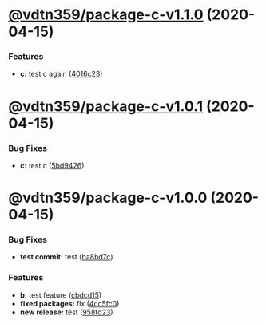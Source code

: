 # [@vdtn359/package-c-v1.1.0](https://github.com/sportywide/mono-repo-test/compare/@vdtn359/package-c-v1.0.1...@vdtn359/package-c-v1.1.0) (2020-04-15)


### Features

* **c:** test c again ([4016c23](https://github.com/sportywide/mono-repo-test/commit/4016c2336ce28767b8886541312147f0cf92886e))

# [@vdtn359/package-c-v1.0.1](https://github.com/sportywide/mono-repo-test/compare/@vdtn359/package-c-v1.0.0...@vdtn359/package-c-v1.0.1) (2020-04-15)


### Bug Fixes

* **c:** test c ([5bd9426](https://github.com/sportywide/mono-repo-test/commit/5bd9426ee79f5b7f80b531fa2847c354bd9aea86))

# @vdtn359/package-c-v1.0.0 (2020-04-15)


### Bug Fixes

* **test commit:** test ([ba8bd7c](https://github.com/sportywide/mono-repo-test/commit/ba8bd7c653e403b298fbf64ea09d0dc9532b360f))


### Features

* **b:** test feature ([cbdcd15](https://github.com/sportywide/mono-repo-test/commit/cbdcd158c93c2e3a35a6ea299fc8b3fad79db999))
* **fixed packages:** fix ([4cc5fc0](https://github.com/sportywide/mono-repo-test/commit/4cc5fc037071bd4120ec3b538d8f2cb09bec5e5a))
* **new release:** test ([958fd23](https://github.com/sportywide/mono-repo-test/commit/958fd23b505a8c6aa43f7bcbaafc4b9353a0656a))
